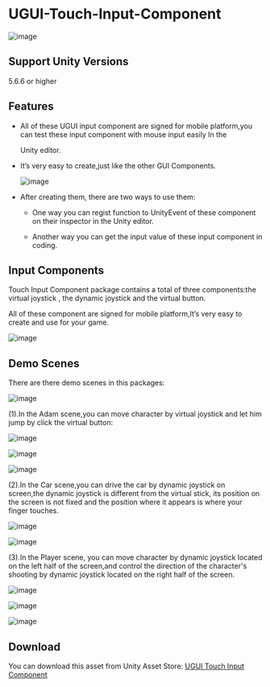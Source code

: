 # UGUI-Touch-Input-Component
![image](https://github.com/swordmaster003/UGUI-Touch-Input-Component/blob/master/Screenshots/Cover.png)

## Support Unity Versions

5.6.6 or higher

## Features

- All of these UGUI input component are signed for mobile platform,you can test these input component with mouse input easily In the

  Unity editor.

- It’s very easy to create,just like the other GUI Components.

  ![image](https://github.com/swordmaster003/UGUI-Touch-Input-Component/blob/master/Screenshots/13.png)

- After creating them, there are two ways to use them:

  * One way you can regist function to UnityEvent of these component on their inspector in the Unity editor.

  * Another way you can get the input value of these input component in coding.

## Input Components

Touch Input Component package contains a total of three components:the virtual joystick , the dynamic joystick and the virtual button.

All of these component are signed for mobile platform,It’s very easy to create and use for your game.

![image](https://github.com/swordmaster003/UGUI-Touch-Input-Component/blob/master/Screenshots/1.png)

## Demo Scenes

There are there demo scenes in this packages:

![image](https://github.com/swordmaster003/UGUI-Touch-Input-Component/blob/master/Screenshots/2.png)

(1).In the Adam scene,you can move character by virtual joystick and let him jump by click the virtual button:

![image](https://github.com/swordmaster003/UGUI-Touch-Input-Component/blob/master/Screenshots/3.png)

![image](https://github.com/swordmaster003/UGUI-Touch-Input-Component/blob/master/Screenshots/4.png)

![image](https://github.com/swordmaster003/UGUI-Touch-Input-Component/blob/master/Screenshots/5.png)

(2).In the Car scene,you can drive the car by dynamic joystick on screen,the dynamic joystick is different from the virtual stick, its position on the screen is not fixed and the position where it appears is where your finger touches.

![image](https://github.com/swordmaster003/UGUI-Touch-Input-Component/blob/master/Screenshots/6.png)

![image](https://github.com/swordmaster003/UGUI-Touch-Input-Component/blob/master/Screenshots/7.png)

(3).In the Player scene, you can move character by dynamic joystick located on the left half of the screen,and control the direction of the character's shooting by dynamic joystick located on the right half of the screen.

![image](https://github.com/swordmaster003/UGUI-Touch-Input-Component/blob/master/Screenshots/8.png)

![image](https://github.com/swordmaster003/UGUI-Touch-Input-Component/blob/master/Screenshots/9.png)

![image](https://github.com/swordmaster003/UGUI-Touch-Input-Component/blob/master/Screenshots/10.png)

## Download

You can download this asset from Unity Asset Store:
[UGUI Touch Input Component](https://assetstore.unity.com/packages/tools/input-management/ugui-touch-input-component-146723)
